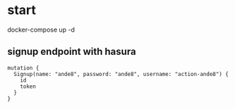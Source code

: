 # start
docker-compose up -d

## signup endpoint with hasura
```
mutation {
  Signup(name: "ande8", password: "ande8", username: "action-ande8") {
    id
    token
  }
}
```



